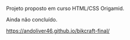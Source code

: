 Projeto proposto em curso HTML/CSS Origamid.

Ainda não concluído.

https://andoliver46.github.io/bikcraft-final/
